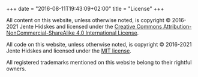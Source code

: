 +++
date = "2016-08-11T19:43:09+02:00"
title = "License"
+++

All content on this website, unless otherwise noted, is copyright © 2016-2021
Jente Hidskes and licensed under the [Creative Commons
Attribution-NonCommercial-ShareAlike 4.0 International
License](https://creativecommons.org/licenses/by-nc-sa/4.0/).

All code on this website, unless otherwise noted, is copyright © 2016-2021
Jente Hidskes and licensed under the [MIT
license](https://opensource.org/licenses/MIT).

All registered trademarks mentioned on this website belong to their rightful
owners.

